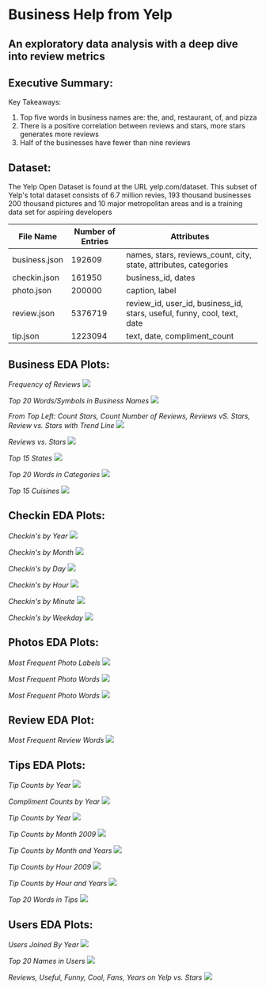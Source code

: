Business Help from Yelp
===
An exploratory data analysis with a deep dive into review metrics
---
**Executive Summary:**
---
Key Takeaways:
1. Top five words in business names are: the, and, restaurant, of, and pizza
2. There is a positive correlation between reviews and stars, more stars generates more reviews
3. Half of the businesses have fewer than nine reviews


**Dataset:**
---
The Yelp Open Dataset is found at the URL yelp.com/dataset. This subset of Yelp's total dataset consists of 6.7 million revies, 193 thousand businesses 200 thousand pictures and 10 major metropolitan areas and is a training data set for aspiring developers

| File Name | Number of Entries | Attributes |
| --------------- | ---------------| ------------------------------------------------------------|
| business.json | 192609 | names, stars, reviews_count, city, state, attributes, categories |
| checkin.json | 161950 | business_id, dates |
| photo.json | 200000 | caption, label |
| review.json | 5376719 | review_id, user_id, business_id, stars, useful, funny, cool, text, date |
| tip.json | 1223094 | text, date, compliment_count |


**Business EDA Plots:**
---
*Frequency of Reviews*
![](pics/biz_pic1.png)

*Top 20 Words/Symbols in Business Names*
![](pics/biz_pic2.png)

*From Top Left: Count Stars, Count Number of Reviews, Reviews vS. Stars, Review vs. Stars with Trend Line*
![](pics/biz_pic3.png)

*Reviews vs. Stars*
![](pics/biz_pic4.png)

*Top 15 States*
![](pics/biz_pi5.png)

*Top 20 Words in Categories*
![](pics/biz_pic6.png)

*Top 15 Cuisines*
![](pics/biz_pic7.png)


**Checkin EDA Plots:**
---
*Checkin's by Year*
![](pics/checkin_pic1.png)

*Checkin's by Month*
![](pics/checkin_pic2.png)

*Checkin's by Day*
![](pics/checkin_pic3.png)

*Checkin's by Hour*
![](pics/checkin_pic4.png)

*Checkin's by Minute*
![](pics/checkin_pic5.png)

*Checkin's by Weekday*
![](pics/checkin_pic6.png)


**Photos EDA Plots:**
---
*Most Frequent Photo Labels*
![](pics/pic_pic1.png)

*Most Frequent Photo Words*
![](pics/pic_pic2.png)

*Most Frequent Photo Words*
![](pics/pic_pic2.png)


**Review EDA Plot:**
---
*Most Frequent Review Words*
![](pics/reviews_pic1.png)


**Tips EDA Plots:**
---
*Tip Counts by Year*
![](pics/tips_pic1.png)

*Compliment Counts by Year*
![](pics/tips_pic2.png)

*Tip Counts by Year*
![](pics/tips_pic3.png)

*Tip Counts by Month 2009*
![](pics/tips_pic4.png)

*Tip Counts by Month and Years*
![](pics/tips_pic5.png)

*Tip Counts by Hour 2009*
![](pics/tips_pic6.png)

*Tip Counts by Hour and Years*
![](pics/tips_pic7.png)

*Top 20 Words in Tips*
![](pics/tips_pic8.png)


**Users EDA Plots:**
---
*Users Joined By Year*
![](pics/users_pic1.png)

*Top 20 Names in Users*
![](pics/users_pic2.png2)

*Reviews, Useful, Funny, Cool, Fans, Years on Yelp vs. Stars*
![](pics/users_pic3.png)
